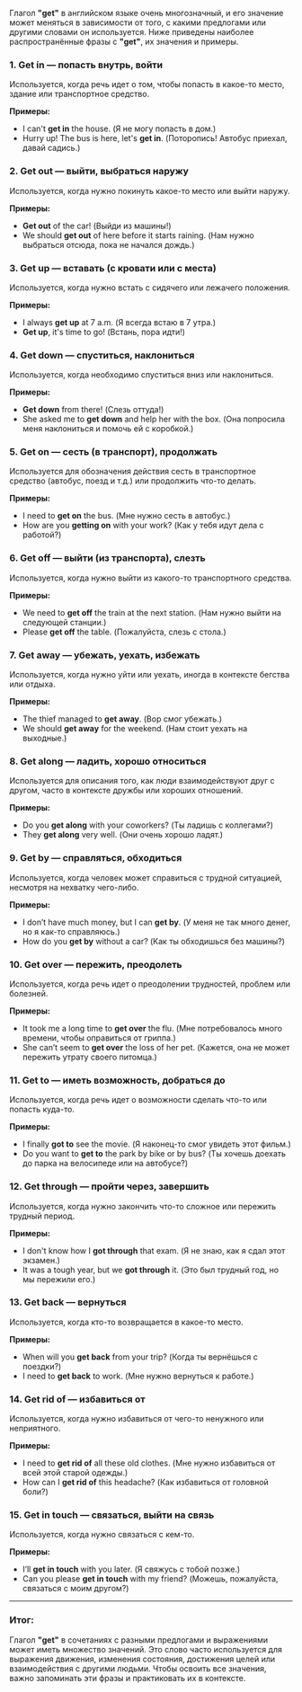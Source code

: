 Глагол **"get"** в английском языке очень многозначный, и его значение может меняться в зависимости от того, с какими предлогами или другими словами он используется. Ниже приведены наиболее распространённые фразы с **"get"**, их значения и примеры.

### 1. **Get in** — попасть внутрь, войти
Используется, когда речь идет о том, чтобы попасть в какое-то место, здание или транспортное средство.

**Примеры:**
- I can't **get in** the house. (Я не могу попасть в дом.)
- Hurry up! The bus is here, let's **get in**. (Поторопись! Автобус приехал, давай садись.)

### 2. **Get out** — выйти, выбраться наружу
Используется, когда нужно покинуть какое-то место или выйти наружу.

**Примеры:**
- **Get out** of the car! (Выйди из машины!)
- We should **get out** of here before it starts raining. (Нам нужно выбраться отсюда, пока не начался дождь.)

### 3. **Get up** — вставать (с кровати или с места)
Используется, когда нужно встать с сидячего или лежачего положения.

**Примеры:**
- I always **get up** at 7 a.m. (Я всегда встаю в 7 утра.)
- **Get up**, it's time to go! (Встань, пора идти!)

### 4. **Get down** — спуститься, наклониться
Используется, когда необходимо спуститься вниз или наклониться.

**Примеры:**
- **Get down** from there! (Слезь оттуда!)
- She asked me to **get down** and help her with the box. (Она попросила меня наклониться и помочь ей с коробкой.)

### 5. **Get on** — сесть (в транспорт), продолжать
Используется для обозначения действия сесть в транспортное средство (автобус, поезд и т.д.) или продолжить что-то делать.

**Примеры:**
- I need to **get on** the bus. (Мне нужно сесть в автобус.)
- How are you **getting on** with your work? (Как у тебя идут дела с работой?)

### 6. **Get off** — выйти (из транспорта), слезть
Используется, когда нужно выйти из какого-то транспортного средства.

**Примеры:**
- We need to **get off** the train at the next station. (Нам нужно выйти на следующей станции.)
- Please **get off** the table. (Пожалуйста, слезь с стола.)

### 7. **Get away** — убежать, уехать, избежать
Используется, когда нужно уйти или уехать, иногда в контексте бегства или отдыха.

**Примеры:**
- The thief managed to **get away**. (Вор смог убежать.)
- We should **get away** for the weekend. (Нам стоит уехать на выходные.)

### 8. **Get along** — ладить, хорошо относиться
Используется для описания того, как люди взаимодействуют друг с другом, часто в контексте дружбы или хороших отношений.

**Примеры:**
- Do you **get along** with your coworkers? (Ты ладишь с коллегами?)
- They **get along** very well. (Они очень хорошо ладят.)

### 9. **Get by** — справляться, обходиться
Используется, когда человек может справиться с трудной ситуацией, несмотря на нехватку чего-либо.

**Примеры:**
- I don’t have much money, but I can **get by**. (У меня не так много денег, но я как-то справляюсь.)
- How do you **get by** without a car? (Как ты обходишься без машины?)

### 10. **Get over** — пережить, преодолеть
Используется, когда речь идет о преодолении трудностей, проблем или болезней.

**Примеры:**
- It took me a long time to **get over** the flu. (Мне потребовалось много времени, чтобы оправиться от гриппа.)
- She can’t seem to **get over** the loss of her pet. (Кажется, она не может пережить утрату своего питомца.)

### 11. **Get to** — иметь возможность, добраться до
Используется, когда речь идет о возможности сделать что-то или попасть куда-то.

**Примеры:**
- I finally **got to** see the movie. (Я наконец-то смог увидеть этот фильм.)
- Do you want to **get to** the park by bike or by bus? (Ты хочешь доехать до парка на велосипеде или на автобусе?)

### 12. **Get through** — пройти через, завершить
Используется, когда нужно закончить что-то сложное или пережить трудный период.

**Примеры:**
- I don't know how I **got through** that exam. (Я не знаю, как я сдал этот экзамен.)
- It was a tough year, but we **got through** it. (Это был трудный год, но мы пережили его.)

### 13. **Get back** — вернуться
Используется, когда кто-то возвращается в какое-то место.

**Примеры:**
- When will you **get back** from your trip? (Когда ты вернёшься с поездки?)
- I need to **get back** to work. (Мне нужно вернуться к работе.)

### 14. **Get rid of** — избавиться от
Используется, когда нужно избавиться от чего-то ненужного или неприятного.

**Примеры:**
- I need to **get rid of** all these old clothes. (Мне нужно избавиться от всей этой старой одежды.)
- How can I **get rid of** this headache? (Как избавиться от головной боли?)

### 15. **Get in touch** — связаться, выйти на связь
Используется, когда нужно связаться с кем-то.

**Примеры:**
- I’ll **get in touch** with you later. (Я свяжусь с тобой позже.)
- Can you please **get in touch** with my friend? (Можешь, пожалуйста, связаться с моим другом?)

---

### Итог:
Глагол **"get"** в сочетаниях с разными предлогами и выражениями может иметь множество значений. Это слово часто используется для выражения движения, изменения состояния, достижения целей или взаимодействия с другими людьми. Чтобы освоить все значения, важно запоминать эти фразы и практиковать их в контексте.
